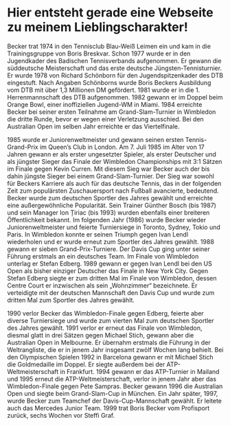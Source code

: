 # Hier entsteht gerade eine Webseite zu meinem Lieblingscharakter!

Becker trat 1974 in den Tennisclub Blau-Weiß Leimen ein und kam in die Trainingsgruppe von Boris Breskvar. 
Schon 1977 wurde er in den Jugendkader des Badischen Tennisverbands aufgenommen. Er gewann die süddeutsche Meisterschaft und das erste deutsche Jüngsten-Tennisturnier. 
Er wurde 1978 von Richard Schönborn für den Jugendspitzenkader des DTB eingestuft. 
Nach Angaben Schönborns wurde Boris Beckers Ausbildung vom DTB mit über 1,3 Millionen DM gefördert.
1981 wurde er in die 1. Herrenmannschaft des DTB aufgenommen. 1982 gewann er im Doppel beim Orange Bowl, einer inoffiziellen Jugend-WM in Miami. 
1984 erreichte Becker bei seiner ersten Teilnahme am Grand-Slam-Turnier in Wimbledon die dritte Runde, bevor er wegen einer Verletzung ausschied. 
Bei den Australian Open im selben Jahr erreichte er das Viertelfinale.

1985 wurde er Juniorenweltmeister und gewann seinen ersten Tennis-Grand-Prix im Queen’s Club in London. 
Am 7. Juli 1985 im Alter von 17 Jahren gewann er als erster ungesetzter Spieler, als erster Deutscher und als jüngster Sieger das Finale der Wimbledon Championships mit 3:1 Sätzen im Finale gegen Kevin Curren.
Mit diesem Sieg war Becker auch der bis dahin jüngste Sieger bei einem Grand-Slam-Turnier. 
Der Sieg war sowohl für Beckers Karriere als auch für das deutsche Tennis, das in der folgenden Zeit zum populärsten Zuschauersport nach Fußball avancierte, bedeutend.
Becker wurde zum deutschen Sportler des Jahres gewählt und erreichte eine außergewöhnliche Popularität. Sein Trainer Günther Bosch (bis 1987) und sein Manager Ion Țiriac (bis 1993) wurden ebenfalls einer breiteren Öffentlichkeit bekannt. Im folgenden Jahr (1986) wurde Becker wieder Juniorenweltmeister und feierte Turniersiege in Toronto, Sydney, Tokio und Paris. In Wimbledon konnte er seinen Triumph gegen Ivan Lendl wiederholen und er wurde erneut zum Sportler des Jahres gewählt. 1988 gewann er sieben Grand-Prix-Turniere. Der Davis Cup ging unter seiner Führung erstmals an ein deutsches Team. Im Finale von Wimbledon unterlag er Stefan Edberg. 1989 gewann er gegen Ivan Lendl bei den US Open als bisher einziger Deutscher das Finale in New York City. Gegen Stefan Edberg siegte er zum dritten Mal im Finale von Wimbledon, dessen Centre Court er inzwischen als sein „Wohnzimmer“ bezeichnete. Er verteidigte mit der deutschen Mannschaft den Davis Cup und wurde zum dritten Mal zum Sportler des Jahres gewählt.

1990 verlor Becker das Wimbledon-Finale gegen Edberg, feierte aber diverse Turniersiege und wurde zum vierten Mal zum deutschen Sportler des Jahres gewählt.
1991 verlor er erneut das Finale von Wimbledon, diesmal glatt in drei Sätzen gegen Michael Stich, gewann aber die Australian Open in Melbourne. 
Er übernahm erstmals die Führung in der Weltrangliste, die er in jenem Jahr insgesamt zwölf Wochen lang behielt. Bei den Olympischen Spielen 1992 in Barcelona gewann er mit Michael Stich die Goldmedaille im Doppel.
Er siegte außerdem bei der ATP-Weltmeisterschaft in Frankfurt. 1994 gewann er das ATP-Turnier in Mailand und 1995 erneut die ATP-Weltmeisterschaft, verlor in jenem Jahr aber das Wimbledon-Finale gegen Pete Sampras.
Becker gewann 1996 die Australian Open und siegte beim Grand-Slam-Cup in München. Ein Jahr später, 1997, wurde Becker zum Teamchef der Davis-Cup-Mannschaft gewählt. Er leitete auch das Mercedes Junior Team. 
1999 trat Boris Becker vom Profisport zurück, sechs Wochen vor Steffi Graf.
